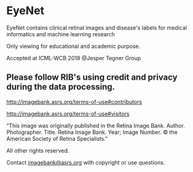 # EyeNet

EyeNet contains clinical retinal images and disease's labels for medical informatics and machine learning research

Only viewing for educational and academic purpose. 

Accepted at ICML-WCB 2018 @Jesper Tegner Group

## Please follow RIB's using credit and privacy during the data processing. 

http://imagebank.asrs.org/terms-of-use#contributors

http://imagebank.asrs.org/terms-of-use#visitors

“This image was originally published in the Retina Image Bank. Author. Photographer. Title. Retina Image Bank. Year; Image Number. 
© the American Society of Retina Specialists."

All other rights reserved.

Contact imagebank@asrs.org with copyright or use questions.

